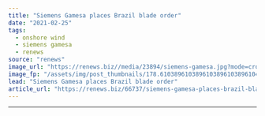 ```yaml
---
title: "Siemens Gamesa places Brazil blade order"
date: "2021-02-25"
tags: 
  - onshore wind
  - siemens gamesa
  - renews
source: "renews"
image_url: "https://renews.biz//media/23894/siemens-gamesa.jpg?mode=crop&width=770&heightratio=0.6103896103896103896103896104&slimmage=true"
image_fp: "/assets/img/post_thumbnails/178.6103896103896103896103896104&slimmage=true"
lead: "Siemens Gamesa places Brazil blade order"
article_url: "https://renews.biz/66737/siemens-gamesa-places-brazil-blade-order/"
---
```


---
